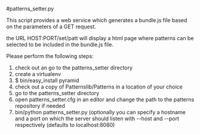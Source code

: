 #patterns_setter.py

This script provides a web service which generates a bundle.js file based on the parameters of a GET request.

the URL HOST:PORT/set/patt will display a html page where patterns can be selected to be included in the bundle.js file.

Please perform the following steps:

1. check out an go to the patterns_setter directory
2. create a virtualenv
3. $ bin/easy_install pyramid
4. check out a copy of Patternslib/Patterns in a location of your choice
5. go to the patterns_setter directory
6. open patterns_setter.cfg in an editor and change the path to the patterns repository if needed
7. bin/python patterns_setter.py (optionally you can specify a hostname and a port on which the server should listen with --host and --port respectively (defaults to  localhost:8080)


